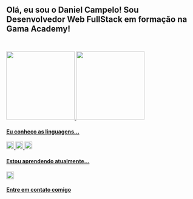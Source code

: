 ## Olá, eu sou o Daniel Campelo! Sou Desenvolvedor Web FullStack em formação na Gama Academy!

## <div style="display: flex">
  <a href="https://github.com/DanielCampelo10">
  <img height="180em" src="https://github-readme-stats.vercel.app/api?username=DanielCampelo10&show_icons=true&theme=dracula&include_all_commits=true&count_private=true"/>
  <img height="180em" src="https://github-readme-stats.vercel.app/api/top-langs/?username=DanielCampelo10&layout=compact&langs_count=7&theme=dracula"/>
</div>

<h4>Eu conheço as linguagens...</h4>
<p align="left">
<img src="https://cdn.jsdelivr.net/gh/devicons/devicon/icons/html5/html5-original.svg" width="20px" heigth="20px"/>
<img src="https://cdn.jsdelivr.net/gh/devicons/devicon/icons/css3/css3-original.svg" width="20px" heigth="20px"/>
<img src="https://cdn.jsdelivr.net/gh/devicons/devicon/icons/javascript/javascript-original.svg" width="20px" heigth="20px"/>
</p>
<h4>Estou aprendendo atualmente...</h4>
<p align="left">
<img src="https://cdn.jsdelivr.net/gh/devicons/devicon/icons/arduino/arduino-original.svg" width="20px" heigth="20px"/>
</p>

<h4>Entre em contato comigo</h4>
<!--
**DanielCampelo10/DanielCampelo10** is a ✨ _special_ ✨ repository because its `README.md` (this file) appears on your GitHub profile.

Here are some ideas to get you started:

- 🔭 I’m currently working on ...
- 🌱 I’m currently learning ...
- 👯 I’m looking to collaborate on ...
- 🤔 I’m looking for help with ...
- 💬 Ask me about ...
- 📫 How to reach me: ...
- 😄 Pronouns: ...
- ⚡ Fun fact: ...
-->
